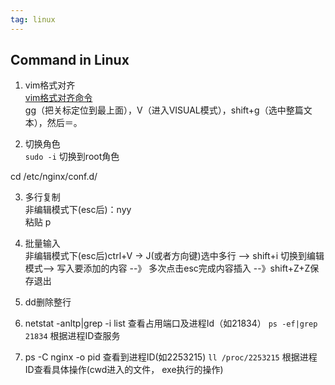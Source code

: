 ```yaml
---
tag: linux
---
```


## Command in Linux

1. vim格式对齐  
[vim格式对齐命令](https://blog.csdn.net/yygydjkthh/article/details/45210099)  
gg（把关标定位到最上面），V（进入VISUAL模式），shift+g（选中整篇文本），然后＝。


2. 切换角色  
`sudo -i` 切换到root角色

cd /etc/nginx/conf.d/

3. 多行复制  
非编辑模式下(esc后)：nyy  
粘贴 p

4. 批量输入  
非编辑模式下(esc后)ctrl+V  -> J(或者方向键)选中多行 --> shift+i 切换到编辑模式--> 写入要添加的内容 --》 多次点击esc完成内容插入 --》shift+Z+Z保存退出

5. dd删除整行

6. netstat -anltp|grep -i list  查看占用端口及进程Id（如21834）
`ps -ef|grep 21834` 根据进程ID查服务

7. ps -C nginx -o pid 查看到进程ID(如2253215)
`ll /proc/2253215` 根据进程ID查看具体操作(cwd进入的文件， exe执行的操作)





